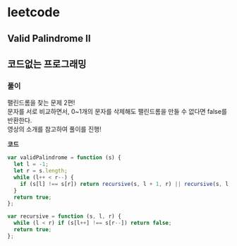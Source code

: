 # leetcode

## Valid Palindrome II

## 코드없는 프로그래밍

### 풀이

팰린드롬을 찾는 문제 2편!  
문자를 서로 비교하면서, 0~1개의 문자를 삭제해도 팰린드롬을 만들 수 없다면 false를 반환한다.  
영상의 소개를 참고하여 풀이를 진행!

**코드**

```js
var validPalindrome = function (s) {
  let l = -1;
  let r = s.length;
  while (l++ < r--) {
    if (s[l] !== s[r]) return recursive(s, l + 1, r) || recursive(s, l, r - 1);
  }
  return true;
};

var recursive = function (s, l, r) {
  while (l < r) if (s[l++] !== s[r--]) return false;
  return true;
};
```
